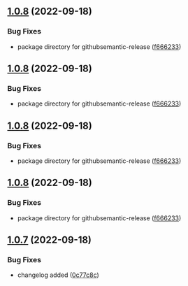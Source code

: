 ## [1.0.8](https://github.com/shubhadip/svelte-otp/compare/v1.0.7...v1.0.8) (2022-09-18)


### Bug Fixes

* package directory for githubsemantic-release ([f666233](https://github.com/shubhadip/svelte-otp/commit/f6662335b79823e9add241157b6ef74b32f1692d))

## [1.0.8](https://github.com/shubhadip/svelte-otp/compare/v1.0.7...v1.0.8) (2022-09-18)


### Bug Fixes

* package directory for githubsemantic-release ([f666233](https://github.com/shubhadip/svelte-otp/commit/f6662335b79823e9add241157b6ef74b32f1692d))

## [1.0.8](https://github.com/shubhadip/svelte-otp/compare/v1.0.7...v1.0.8) (2022-09-18)


### Bug Fixes

* package directory for githubsemantic-release ([f666233](https://github.com/shubhadip/svelte-otp/commit/f6662335b79823e9add241157b6ef74b32f1692d))

## [1.0.8](https://github.com/shubhadip/svelte-otp/compare/v1.0.7...v1.0.8) (2022-09-18)


### Bug Fixes

* package directory for githubsemantic-release ([f666233](https://github.com/shubhadip/svelte-otp/commit/f6662335b79823e9add241157b6ef74b32f1692d))

## [1.0.7](https://github.com/shubhadip/svelte-otp/compare/v1.0.6...v1.0.7) (2022-09-18)


### Bug Fixes

* changelog added ([0c77c8c](https://github.com/shubhadip/svelte-otp/commit/0c77c8c4c1f11484f3974e23a3472b7898b804c5))

